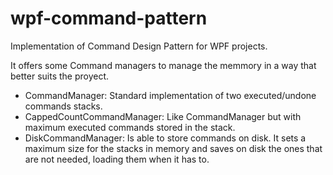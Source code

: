 # wpf-command-pattern

Implementation of Command Design Pattern for WPF projects.

It offers some Command managers to manage the memmory in a way that better suits the proyect. 
* CommandManager: Standard implementation of two executed/undone commands stacks.
* CappedCountCommandManager: Like CommandManager but with maximum executed commands stored in the stack.
* DiskCommandManager: Is able to store commands on disk. It sets a maximum size for the stacks in memory and saves on disk the ones that are not needed, loading them when it has to.


